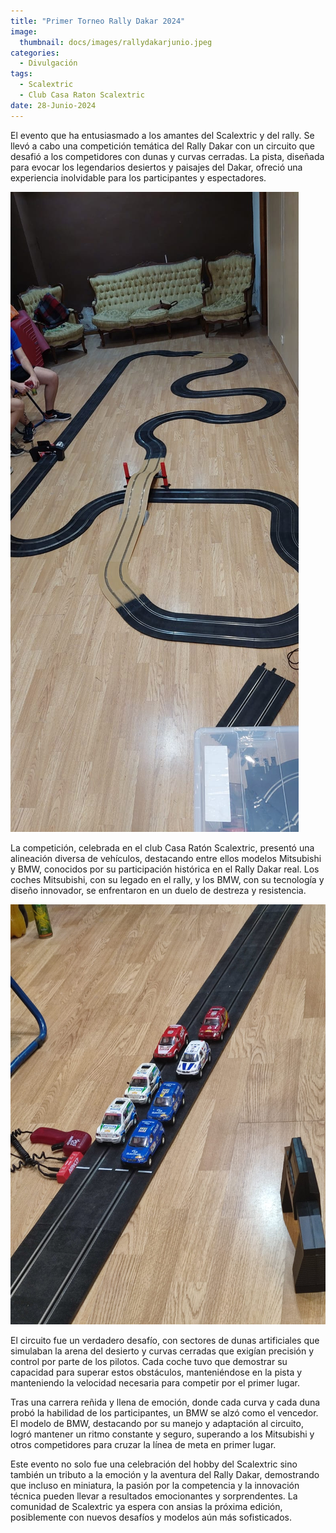 ```yaml
---
title: "Primer Torneo Rally Dakar 2024"
image: 
  thumbnail: docs/images/rallydakarjunio.jpeg
categories:
  - Divulgación
tags:
  - Scalextric
  - Club Casa Raton Scalextric
date: 28-Junio-2024
---
```


El evento que ha entusiasmado a los amantes del Scalextric y del rally. Se llevó a cabo una competición temática del Rally Dakar con un circuito que desafió a los competidores con dunas y curvas cerradas. La pista, diseñada para evocar los legendarios desiertos y paisajes del Dakar, ofreció una experiencia inolvidable para los participantes y espectadores.

![](../docs/images/evento_junio_2024_01.jpeg)

La competición, celebrada en el club Casa Ratón Scalextric, presentó una alineación diversa de vehículos, destacando entre ellos modelos Mitsubishi y BMW, conocidos por su participación histórica en el Rally Dakar real. Los coches Mitsubishi, con su legado en el rally, y los BMW, con su tecnología y diseño innovador, se enfrentaron en un duelo de destreza y resistencia.

![](../docs/images/evento_junio_2024_02.jpeg)

El circuito fue un verdadero desafío, con sectores de dunas artificiales que simulaban la arena del desierto y curvas cerradas que exigían precisión y control por parte de los pilotos. Cada coche tuvo que demostrar su capacidad para superar estos obstáculos, manteniéndose en la pista y manteniendo la velocidad necesaria para competir por el primer lugar.

Tras una carrera reñida y llena de emoción, donde cada curva y cada duna probó la habilidad de los participantes, un BMW se alzó como el vencedor. El modelo de BMW, destacando por su manejo y adaptación al circuito, logró mantener un ritmo constante y seguro, superando a los Mitsubishi y otros competidores para cruzar la línea de meta en primer lugar.

Este evento no solo fue una celebración del hobby del Scalextric sino también un tributo a la emoción y la aventura del Rally Dakar, demostrando que incluso en miniatura, la pasión por la competencia y la innovación técnica pueden llevar a resultados emocionantes y sorprendentes. La comunidad de Scalextric ya espera con ansias la próxima edición, posiblemente con nuevos desafíos y modelos aún más sofisticados.
